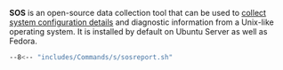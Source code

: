 **SOS** is an open-source data collection tool that can be used to [collect system configuration details](https://www.howtoforge.com/how-to-install-and-use-sosreport-on-ubuntu-1804/) and diagnostic information from a Unix-like operating system. 
It is installed by default on Ubuntu Server as well as Fedora. 

```sh
--8<-- "includes/Commands/s/sosreport.sh"
```

